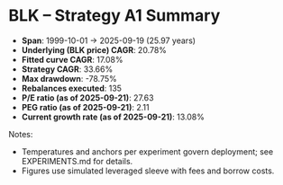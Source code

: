 # BLK – Strategy A1 Summary

- **Span**: 1999-10-01 → 2025-09-19 (25.97 years)
- **Underlying (BLK price) CAGR**: 20.78%
- **Fitted curve CAGR**: 17.08%
- **Strategy CAGR**: 33.66%
- **Max drawdown**: -78.75%
- **Rebalances executed**: 135
- **P/E ratio (as of 2025-09-21)**: 27.63
- **PEG ratio (as of 2025-09-21)**: 2.11
- **Current growth rate (as of 2025-09-21)**: 13.08%

Notes:

- Temperatures and anchors per experiment govern deployment; see EXPERIMENTS.md for details.
- Figures use simulated leveraged sleeve with fees and borrow costs.
